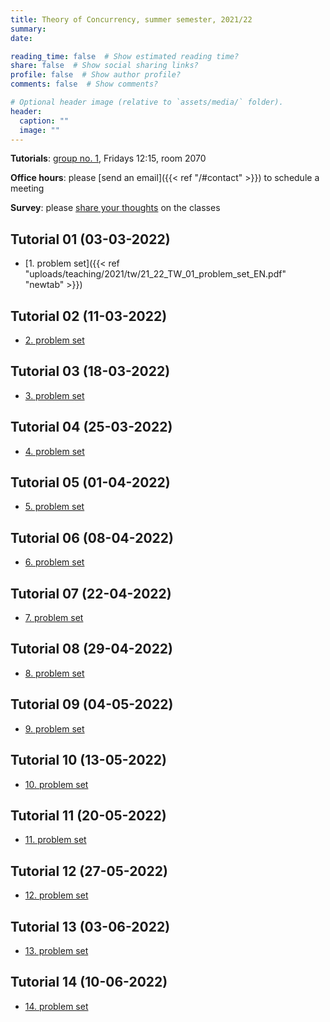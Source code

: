 ```yaml
---
title: Theory of Concurrency, summer semester, 2021/22
summary: 
date: 

reading_time: false  # Show estimated reading time?
share: false  # Show social sharing links?
profile: false  # Show author profile?
comments: false  # Show comments?

# Optional header image (relative to `assets/media/` folder).
header:
  caption: ""
  image: ""
---
```


**Tutorials**: [group no. 1](https://usosweb.mimuw.edu.pl/kontroler.php?_action=katalog2%2Fprzedmioty%2FpokazZajecia&zaj_cyk_id=461436&gr_nr=1&lang=en), Fridays 12:15, room 2070

**Office hours**: please [send an email]({{< ref "/#contact" >}}) to schedule a meeting

**Survey**: please [share your thoughts](https://docs.google.com/forms/d/e/1FAIpQLSfmKVcHN8oMpXKeoghGP-tb3mVKH59R1nblC2W8olb3v1Kaeg/viewform) on the classes

## Tutorial 01 (03-03-2022)
- [1. problem set]({{< ref "uploads/teaching/2021/tw/21_22_TW_01_problem_set_EN.pdf" "newtab" >}})

## Tutorial 02 (11-03-2022)
- [2. problem set]()

## Tutorial 03 (18-03-2022)
- [3. problem set]()

## Tutorial 04 (25-03-2022)
- [4. problem set]()

## Tutorial 05 (01-04-2022)
- [5. problem set]()

## Tutorial 06 (08-04-2022)
- [6. problem set]()

## Tutorial 07 (22-04-2022)
- [7. problem set]()

## Tutorial 08 (29-04-2022)
- [8. problem set]()

## Tutorial 09 (04-05-2022)
- [9. problem set]()

## Tutorial 10 (13-05-2022)
- [10. problem set]()

## Tutorial 11 (20-05-2022)
- [11. problem set]()

## Tutorial 12 (27-05-2022)
- [12. problem set]()

## Tutorial 13 (03-06-2022)
- [13. problem set]()

## Tutorial 14 (10-06-2022)
- [14. problem set]()
